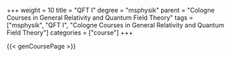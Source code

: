 +++
weight = 10
title = "QFT I"
degree = "msphysik"
parent = "Cologne Courses in General Relativity and Quantum Field Theory"
tags = ["msphysik", "QFT I", "Cologne Courses in General Relativity and Quantum Field Theory"]
categories = ["course"]
+++

{{< genCoursePage >}}
